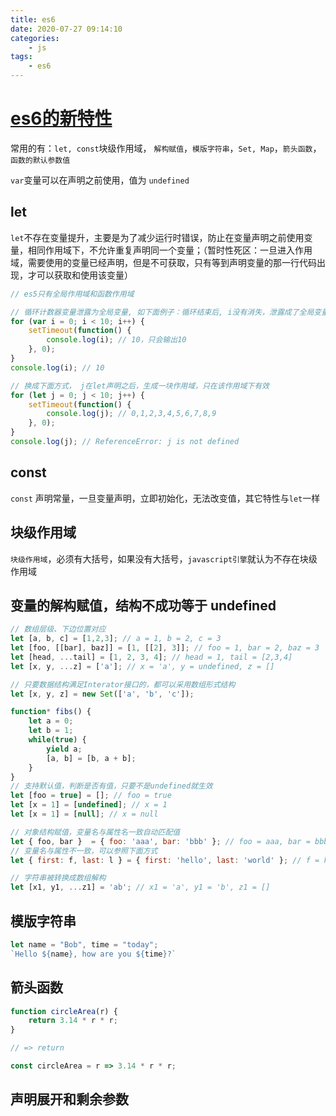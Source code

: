 ```yaml
---
title: es6
date: 2020-07-27 09:14:10
categories:
    - js
tags:
    - es6
---
```


# [es6的新特性](https://es6.ruanyifeng.com/)

常用的有：`let, const`块级作用域， `解构赋值`，`模版字符串`，`Set, Map`，`箭头函数`，`函数的默认参数值`

`var`变量可以在声明之前使用，值为 `undefined`

## let

`let`不存在变量提升，主要是为了减少运行时错误，防止在变量声明之前使用变量，相同作用域下，不允许重复声明同一个变量；（暂时性死区：一旦进入作用域，需要使用的变量已经声明，但是不可获取，只有等到声明变量的那一行代码出现，才可以获取和使用该变量）

```javascript
// es5只有全局作用域和函数作用域

// 循环计数器变量泄露为全局变量, 如下面例子：循环结束后, i没有消失，泄露成了全局变量
for (var i = 0; i < 10; i++) {
    setTimeout(function() {
        console.log(i); // 10，只会输出10
    }, 0);
}
console.log(i); // 10

// 换成下面方式， j在let声明之后，生成一块作用域，只在该作用域下有效
for (let j = 0; j < 10; j++) {
    setTimeout(function() {
        console.log(j); // 0,1,2,3,4,5,6,7,8,9
    }, 0);
}
console.log(j); // ReferenceError: j is not defined
```

## const

`const` 声明常量，一旦变量声明，立即初始化，无法改变值，其它特性与`let`一样

## 块级作用域

`块级作用域`，必须有大括号，如果没有大括号，`javascript引擎`就认为不存在块级作用域

## 变量的解构赋值，结构不成功等于 undefined

```javascript
// 数组层级、下边位置对应
let [a, b, c] = [1,2,3]; // a = 1, b = 2, c = 3
let [foo, [[bar], baz]] = [1, [[2], 3]]; // foo = 1, bar = 2, baz = 3
let [head, ...tail] = [1, 2, 3, 4]; // head = 1, tail = [2,3,4]
let [x, y, ...z] = ['a']; // x = 'a', y = undefined, z = []

// 只要数据结构满足Interator接口的，都可以采用数组形式结构
let [x, y, z] = new Set(['a', 'b', 'c']); 

function* fibs() {
    let a = 0;
    let b = 1;
    while(true) {
    	yield a;
        [a, b] = [b, a + b];
  	}
}
// 支持默认值，判断是否有值，只要不是undefined就生效
let [foo = true] = []; // foo = true
let [x = 1] = [undefined]; // x = 1
let [x = 1] = [null]; // x = null

// 对象结构赋值，变量名与属性名一致自动匹配值
let { foo, bar }  = { foo: 'aaa', bar: 'bbb' }; // foo = aaa, bar = bbb
// 变量名与属性不一致，可以参照下面方式
let { first: f, last: l } = { first: 'hello', last: 'world' }; // f = hello, l = world, first 报错，first is not defined, first是匹配模式，f才是变量

// 字符串被转换成数组解构
let [x1, y1, ...z1] = 'ab'; // x1 = 'a', y1 = 'b', z1 = []
```

## 模版字符串

```javascript
let name = "Bob", time = "today";
`Hello ${name}, how are you ${time}?`
```

## 箭头函数

```javascript
function circleArea(r) {
    return 3.14 * r * r;
}

// => return

const circleArea = r => 3.14 * r * r;
```



## 声明展开和剩余参数


